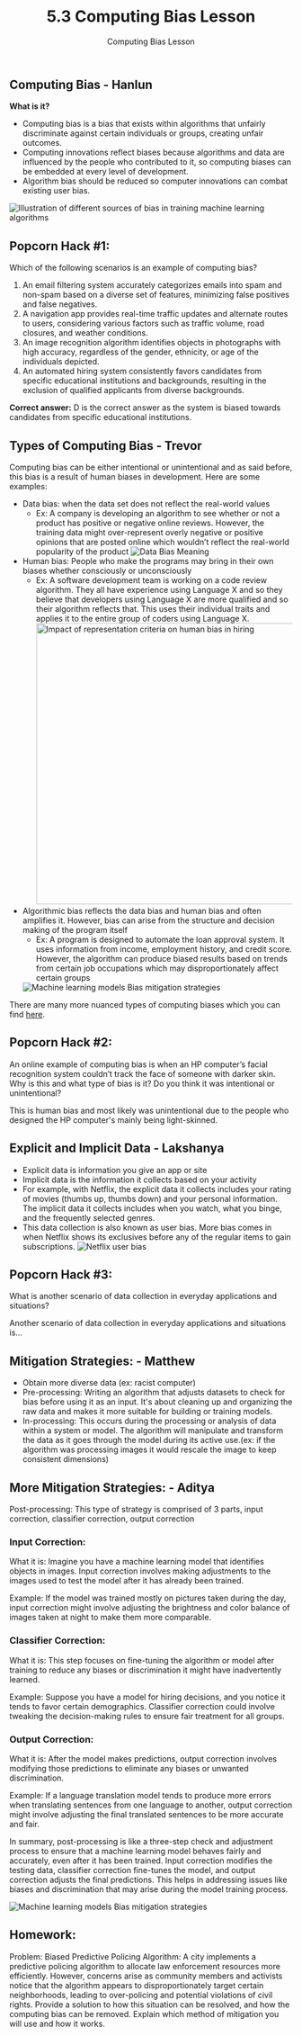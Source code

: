 <head>
  <meta charset="UTF-8">
  <meta name="viewport" content="width=device-width, initial-scale=1.0">
  <title>5.3 Computing Bias Lesson</title>
</head>

<body>

  <header>
    <h1>5.3 Computing Bias Lesson</h1>
    <p>Computing Bias Lesson</p>
  </header>

  <section>
    <h2>Computing Bias - Hanlun</h2>
    <p><strong>What is it?</strong></p>
    <ul>
      <li>Computing bias is a bias that exists within algorithms that unfairly discriminate against certain individuals or groups, creating unfair outcomes.</li>
      <li>Computing innovations reflect biases because algorithms and data are influenced by the people who contributed to it, so computing biases can be embedded at every level of development.</li>
      <li>Algorithm bias should be reduced so computer innovations can combat existing user bias.</li>
    </ul>
    <img src="https://www.researchgate.net/publication/355271705/figure/fig1/AS:1081559734059030@1634875343622/Illustration-of-different-sources-of-bias-in-training-machine-learning-algorithms.jpg" alt="Illustration of different sources of bias in training machine learning algorithms">
  </section>

  <section>
    <h2>Popcorn Hack #1:</h2>
    <p>Which of the following scenarios is an example of computing bias?</p>
    <ol>
      <li>An email filtering system accurately categorizes emails into spam and non-spam based on a diverse set of features, minimizing false positives and false negatives.</li>
      <li>A navigation app provides real-time traffic updates and alternate routes to users, considering various factors such as traffic volume, road closures, and weather conditions.</li>
      <li>An image recognition algorithm identifies objects in photographs with high accuracy, regardless of the gender, ethnicity, or age of the individuals depicted.</li>
      <li>An automated hiring system consistently favors candidates from specific educational institutions and backgrounds, resulting in the exclusion of qualified applicants from diverse backgrounds.</li>
    </ol>
    <p><strong>Correct answer:</strong> D is the correct answer as the system is biased towards candidates from specific educational institutions.</p>
  </section>

  <section>
    <h2>Types of Computing Bias - Trevor</h2>
    <p>Computing bias can be either intentional or unintentional and as said before, this bias is a result of human biases in development. Here are some examples:</p>
    <ul>
      <li>Data bias: when the data set does not reflect the real-world values
        <ul>
          <li>Ex: A company is developing an algorithm to see whether or not a product has positive or negative online reviews. However, the training data might over-represent overly negative or positive opinions that are posted online which wouldn’t reflect the real-world popularity of the product
            <img src="https://www.wallstreetmojo.com/wp-content/uploads/2023/05/Data-Bias-Meaning.png" alt="Data Bias Meaning">
          </li>
        </ul>
      </li>
      <li>Human bias: People who make the programs may bring in their own biases whether consciously or unconsciously
        <ul>
          <li>Ex: A software development team is working on a code review algorithm. They all have experience using Language X and so they believe that developers using Language X are more qualified and so their algorithm reflects that. This uses their individual traits and applies it to the entire group of coders using Language X.
            <img src="https://andipeng.com/publication/what-you-see-is-what-you-get-the-impact-of-representation-criteria-on-human-bias-in-hiring/featured.png" style="width:800px;height:500px" alt="Impact of representation criteria on human bias in hiring">
          </li>
        </ul>
      </li>
      <li>Algorithmic bias reflects the data bias and human bias and often amplifies it. However, bias can arise from the structure and decision making of the program itself
        <ul>
          <li>Ex: A program is designed to automate the loan approval system. It uses information from income, employment history, and credit score. However, the algorithm can produce biased results based on trends from certain job occupations which may disproportionately affect certain groups
          </li>
        </ul>
        <img src="https://vitalflux.com/wp-content/uploads/2018/11/Machine-learning-models-Bias-mitigation-strategies-1024x542.png" alt="Machine learning models Bias mitigation strategies">
      </li>
    </ul>
    <p>There are many more nuanced types of computing biases which you can find <a href="https://developers.google.com/machine-learning/crash-course/fairness/types-of-bias">here</a>.</p>
  </section>

  <section>
    <h2>Popcorn Hack #2:</h2>
    <p>An online example of computing bias is when an HP computer’s facial recognition system couldn’t track the face of someone with darker skin. Why is this and what type of bias is it? Do you think it was intentional or unintentional?</p>
    <p>This is human bias and most likely was unintentional due to the people who designed the HP computer's mainly being light-skinned.</p>
  </section>

  <section>
    <h2>Explicit and Implicit Data - Lakshanya</h2>
    <ul>
      <li>Explicit data is information you give an app or site</li>
      <li>Implicit data is the information it collects based on your activity</li>
      <li>For example, with Netflix, the explicit data it collects includes your rating of movies (thumbs up, thumbs down) and your personal information. The implicit data it collects includes when you watch, what you binge, and the frequently selected genres.</li>
      <li>This data collection is also known as user bias. More bias comes in when Netflix shows its exclusives before any of the regular items to gain subscriptions.
        <img src="https://media.licdn.com/dms/image/C5612AQEhXVSXgpPbjg/article-cover_image-shrink_720_1280/0/1619039092615?e=2147483647&v=beta&t=lCWX45_3Q0ACHa_YkzOuhpjKtY5fFmB57Ssy0prvHdE" alt="Netflix user bias">
      </li>
    </ul>
  </section>

  <section>
    <h2>Popcorn Hack #3:</h2>
    <p>What is another scenario of data collection in everyday applications and situations?</p>
    <p>Another scenario of data collection in everyday applications and situations is...</p>
  </section>

  <section>
    <h2>Mitigation Strategies: - Matthew</h2>
    <ul>
      <li>Obtain more diverse data (ex: racist computer)</li>
      <li>Pre-processing: Writing an algorithm that adjusts datasets to check for bias before using it as an input. It's about cleaning up and organizing the raw data and makes it more suitable for building or training models.</li>
      <li>In-processing: This occurs during the processing or analysis of data within a system or model. The algorithm will manipulate and transform the data as it goes through the model during its active use.(ex: if the algorithm was processing images it would rescale the image to keep consistent dimensions)</li>
    </ul>
  </section>

  <section>
    <h2>More Mitigation Strategies: - Aditya</h2>
    <p>Post-processing: This type of strategy is comprised of 3 parts, input correction, classifier correction, output correction</p>
    <h3>Input Correction:</h3>
    <p>What it is: Imagine you have a machine learning model that identifies objects in images. Input correction involves making adjustments to the images used to test the model after it has already been trained.</p>
    <p>Example: If the model was trained mostly on pictures taken during the day, input correction might involve adjusting the brightness and color balance of images taken at night to make them more comparable.</p>
    <h3>Classifier Correction:</h3>
    <p>What it is: This step focuses on fine-tuning the algorithm or model after training to reduce any biases or discrimination it might have inadvertently learned.</p>
    <p>Example: Suppose you have a model for hiring decisions, and you notice it tends to favor certain demographics. Classifier correction could involve tweaking the decision-making rules to ensure fair treatment for all groups.</p>
    <h3>Output Correction:</h3>
    <p>What it is: After the model makes predictions, output correction involves modifying those predictions to eliminate any biases or unwanted discrimination.</p>
    <p>Example: If a language translation model tends to produce more errors when translating sentences from one language to another, output correction might involve adjusting the final translated sentences to be more accurate and fair.</p>
    <p>In summary, post-processing is like a three-step check and adjustment process to ensure that a machine learning model behaves fairly and accurately, even after it has been trained. Input correction modifies the testing data, classifier correction fine-tunes the model, and output correction adjusts the final predictions. This helps in addressing issues like biases and discrimination that may arise during the model training process.</p>
    <img src="https://vitalflux.com/wp-content/uploads/2018/11/Machine-learning-models-Bias-mitigation-strategies-1024x542.png" alt="Machine learning models Bias mitigation strategies">
  </section>

  <section>
    <h2>Homework:</h2>
    <p>Problem: Biased Predictive Policing Algorithm: A city implements a predictive policing algorithm to allocate law enforcement resources more efficiently. However, concerns arise as community members and activists notice that the algorithm appears to disproportionately target certain neighborhoods, leading to over-policing and potential violations of civil rights. Provide a solution to how this situation can be resolved, and how the computing bias can be removed. Explain which method of mitigation you will use and how it works.</p>
  </section>

</body>

</html>

